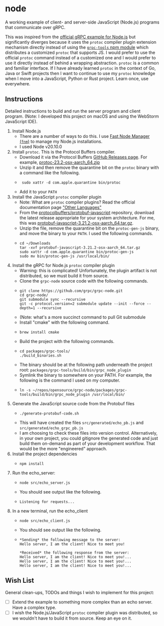 # node

A working example of client- and server-side JavaScript (Node.js) programs that communicate over gRPC.

This was inspired from the [official gRPC example for Node.js](https://github.com/grpc/grpc/tree/master/examples/node)
but significantly diverges because it uses the `protoc` compiler plugin extension mechanism directly instead of using
the [`grpc-tools` npm module](https://www.npmjs.com/package/grpc-tools) which distributes a customized `protoc` that
supports JS. I would prefer to use the official `protoc` command instead of a customized one and I would prefer to use
it directly instead of behind a wrapping abstraction. `protoc` is a common and familiar interface. If I have already
learned `protoc` in the context of Go, Java or Swift projects then I want to continue to use my `protoc` knowledge when
I move into a JavaScript, Python or Rust project. Learn once, use everywhere.


## Instructions

Detailed instructions to build and run the server program and client program. (Note: I developed this project on macOS
and using the WebStorm JavaScript IDE).

1. Install Node.js
    * There are a number of ways to do this. I use [Fast Node Manager (`fnm`)](https://github.com/Schniz/fnm) to manage my Node.js installations.
    * I used Node v20.10.0
2. Install `protoc`. This is the Protocol Buffers compiler.
    * Download it via the Protocol Buffers [GitHub Releases page](https://github.com/protocolbuffers/protobuf/releases).
      For example, [protoc-23.2-osx-aarch_64.zip](https://github.com/protocolbuffers/protobuf/releases/download/v23.2/protoc-23.2-osx-aarch_64.zip)
    * Unzip it and then remove the quarantine bit on the `protoc` binary with a command like the following.
    * ```shell
       sudo xattr -d com.apple.quarantine bin/protoc
       ```
    * Add it to your `PATH`
3. Install the JavaScript `protoc` compiler plugin
    * Note: What are `protoc` compiler plugins? Read the official documentation page ["Other Languages"](https://developers.google.com/protocol-buffers/docs/reference/other)  
    * From the [protocolbuffers/protobuf-javascript](https://github.com/protocolbuffers/protobuf-javascript) repository,
      download the latest release appropriate for your system architecture. For me, this was [protobuf-javascript-3.21.2-osx-aarch_64.tar.gz](https://github.com/protocolbuffers/protobuf-javascript/releases/download/v3.21.2/protobuf-javascript-3.21.2-osx-aarch_64.tar.gz).
    * Unzip the file, remove the quarantine bit on the `protoc-gen-js` binary, and move the binary to your `PATH`. I used the
      following commands.
    * ```shell
      cd ~/Downloads
      tar -xvf protobuf-javascript-3.21.2-osx-aarch_64.tar.gz
      sudo xattr -d com.apple.quarantine bin/protoc-gen-js
      sudo mv bin/protoc-gen-js /usr/local/bin/
      ```
4. Install the gRPC for Node.js `protoc` compiler plugin
    * Warning: this is complicated! Unfortunately, the plugin artifact is not distributed, so we must build it from
      source.
    * Clone the `grpc-node` source code with the following commands.
    * ```shell
      git clone https://github.com/grpc/grpc-node.git
      cd grpc-node/
      git submodule sync --recursive
      git -c protocol.version=2 submodule update --init --force --depth=1 --recursive
      ```
    * (Note: what's a more succinct command to pull Git submodule
    * Install "cmake" with the following command.
    * ```shell
      brew install cmake
      ```
    * Build the project with the following commands.
    * ```shell
      cd packages/grpc-tools/
      ./build_binaries.sh
      ```
    * The binary should be at the following path underneath the project root: `packages/grpc-tools/build/bin/grpc_node_plugin`
    * Symlink the binary to somewhere on your PATH. For example, the following is the command I used on my computer.
    * ```shell
      ln -s ~/repos/opensource/grpc-node/packages/grpc-tools/build/bin/grpc_node_plugin /usr/local/bin/
      ```            
5. Generate the JavaScript source code from the Protobuf files
    * ```shell
      ./generate-protobuf-code.sh
      ```
    * This will have created the files `src/generated/echo_pb.js` and `src/generated/echo_grpc_pb.js`
    * I am choosing to check these files into version control. Alternatively, in your own project, you could gitignore
      the generated code and just build them on-demand as part of your development workflow. That would be the more
      "engineered" approach.
6. Install the project dependencies 
    * ```shell
      npm install
      ```
7. Run the echo_server:
    * ```shell
      node src/echo_server.js
      ```
    * You should see output like the following.
    * ```text
      Listening for requests...
      ```
8. In a new terminal, run the echo_client
    * ```shell
      node src/echo_client.js
      ```
    * You should see output like the following.
    * ```text
      *Sending* the following message to the server:
      Hello server, I am the client! Nice to meet you!
      
      *Received* the following response from the server:
      Hello server, I am the client! Nice to meet you!...
      Hello server, I am the client! Nice to meet you!...
      Hello server, I am the client! Nice to meet you!...
      ```


## Wish List

General clean-ups, TODOs and things I wish to implement for this project:

* [ ] Extend the example to something more complex than an echo server. Have a complex type.
* [ ] I wish the Node.js/JavaScript `protoc` compiler plugin was distributed, so we wouldn't have to build it from source.
  Keep an eye on it.
